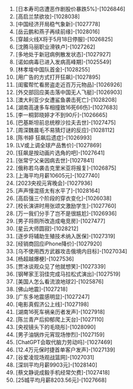 
1. [日本寿司店遭恶作剧股价暴跌5%]-[1026846]
1. [高启兰禁欲妆]-[1028038]
1. [中国经济开局稳气象新]-[1027778]
1. [岳云鹏和燕子再续前缘]-[1028016]
1. [穿越火线X将于5月18日停服]-[1026825]
1. [沈腾马丽职业滑铁卢]-[1027262]
1. [多地处于新冠病例散发状态]-[1027927]
1. [诺如病毒已进入发病高峰期]-[1025549]
1. [林孝埈中国队首金]-[1028255]
1. [用广告的方式打开狂飙]-[1027895]
1. [闺蜜帮忙看房盗走近百万元物品]-[1026926]
1. [外交部回应美击落中国无人飞艇]-[1026903]
1. [澳大利亚少女遭鲨鱼袭击死亡]-[1028208]
1. [湖南高速多车相撞致16死66伤]-[1027683]
1. [李一桐郭晓婷才不到90斤]-[1026665]
1. [巴基斯坦前总统穆沙拉夫去世]-[1027475]
1. [周深魏晨毛不易猜灯谜的反应]-[1028112]
1. [陈书婷 狂飙后遗症]-[1026993]
1. [LV或上调全球产品售价]-[1027869]
1. [狂飙是按动画片选角的吧]-[1027641]
1. [张常宁父亲因病去世]-[1027841]
1. [俄称若乌袭击克里米亚将报复]-[1026875]
1. [上海平均月薪10605元]-[1027740]
1. [2023央视元宵晚会]-[1027936]
1. [声声慢混搭太有水平了]-[1028164]
1. [高启强三个阶段的穿衣变化]-[1026038]
1. [校长演讲时用张颂文激励学生]-[1027760]
1. [万一我们分手了岂不是很尴尬]-[1026936]
1. [男子将厕所改造成电竞房]-[1027477]
1. [星云大师圆寂]-[1028212]
1. [逐步将辅助生殖技术纳入医保]-[1027319]
1. [经销商回应iPhone降价]-[1027920]
1. [乌不使用西方武器攻击俄境内目标]-[1027034]
1. [杨超越爆梗]-[1027536]
1. [贾冰谈观众见了他就想笑]-[1027339]
1. [钢琴家王羽佳完成马拉松式演出]-[1027519]
1. [美国人怎么看流浪地球2]-[1025876]
1. [佛山地震]-[1027218]
1. [广东多地震感明显]-[1027247]
1. [电影真假济公上线]-[1027198]
1. [湖南16死车祸亲历者发声]-[1027918]
1. [陈兰青产后抑郁爬上天台]-[1027110]
1. [央视镜头下的毛晓彤]-[1028090]
1. [男子油锅炸元宵现场惨烈]-[1027159]
1. [ChatGPT会取代脑力劳动吗]-[1027469]
1. [12.4万元保时捷首单客户发声]-[1027139]
1. [谷爱凌现场观战篮网]-[1027031]
1. [深圳平均月薪9903元]-[1028140]
1. [蔡文静说成毅手机经常欠费]-[1027418]
1. [25城平均月薪8203.56元]-[1027668]